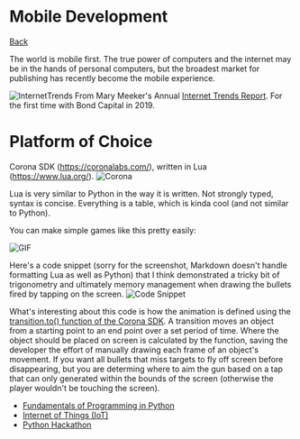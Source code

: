 # Mobile Development
[Back](index.md)

The world is mobile first. The true power of computers and the internet may be in the hands of personal computers, but the broadest market for publishing has recently become the mobile experience. 

![InternetTrends](https://i.imgur.com/DHQCEKH.png)
From Mary Meeker's Annual [Internet Trends Report](https://www.bondcap.com/report/itr19/). For the first time with Bond Capital in 2019.

# Platform of Choice

Corona SDK (https://coronalabs.com/), written in Lua (https://www.lua.org/).
![Corona](https://i.imgur.com/VxHXdLK.png)


Lua is very similar to Python in the way it is written. Not strongly typed, syntax is concise. Everything is a table, which is kinda cool (and not similar to Python).

You can make simple games like this pretty easily:

![GIF](https://i.imgur.com/4GbMLd0.gif)

Here's a code snippet (sorry for the screenshot, Markdown doesn't handle formatting Lua as well as Python) that I think demonstrated a tricky bit of trigonometry and ultimately memory management when drawing the bullets fired by tapping on the screen.
![Code Snippet](https://i.imgur.com/zABJnkI.png)

What's interesting about this code is how the animation is defined using the [transition.to() function of the Corona SDK](https://docs.coronalabs.com/api/library/transition/to.html). A transition moves an object from a starting point to an end point over a set period of time. Where the object should be placed on screen is calculated by the function, saving the developer the effort of manually drawing each frame of an object's movement. If you want all bullets that miss targets to fly off screen before disappearing, but you are determing where to aim the gun based on a tap that can only generated within the bounds of the screen (otherwise the player wouldn't be touching the screen).


- [Fundamentals of Programming in Python](Fundamentals_of_Programming_in_Python.md)
- [Internet of Things (IoT)](iot.md)
- [Python Hackathon](Python_Hackathon.md)

